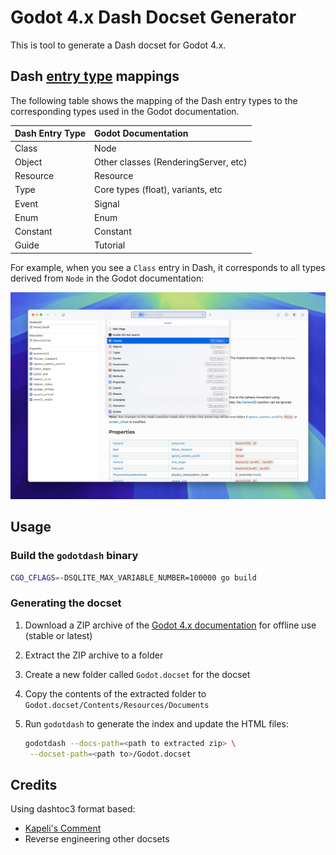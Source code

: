 # Godot 4.x Dash Docset Generator

This is tool to generate a Dash docset for Godot 4.x.

## Dash [entry type][2] mappings

The following table shows the mapping of the Dash entry types to the corresponding types used in the Godot 
documentation.

| Dash Entry Type | Godot Documentation                  |
|:----------------|:-------------------------------------|
| Class           | Node                                 |
| Object          | Other classes (RenderingServer, etc) |
| Resource        | Resource                             |
| Type            | Core types (float), variants, etc    | 
| Event           | Signal                               |
| Enum            | Enum                                 |
| Constant        | Constant                             |
| Guide           | Tutorial                             |

For example, when you see a `Class` entry in Dash, it corresponds to all types derived from `Node` in the Godot 
documentation:

![img.png](_images/dash_classes.png)

## Usage

### Build the `godotdash` binary

 ```sh
 CGO_CFLAGS=-DSQLITE_MAX_VARIABLE_NUMBER=100000 go build
 ```


### Generating the docset

1. Download a ZIP archive of the [Godot 4.x documentation][1] for offline use (stable or latest)
2. Extract the ZIP archive to a folder
3. Create a new folder called `Godot.docset` for the docset
4. Copy the contents of the extracted folder to `Godot.docset/Contents/Resources/Documents`
5. Run `godotdash` to generate the index and update the HTML files:

    ```sh
   godotdash --docs-path=<path to extracted zip> \
     --docset-path=<path to>/Godot.docset
    ```

[1]: https://github.com/godotengine/godot-docs?tab=readme-ov-file#download-for-offline-use
[2]: https://kapeli.com/docsets#supportedentrytypes

## Credits

Using dashtoc3 format based:

* [Kapeli's Comment](https://github.com/Kapeli/Dash-User-Contributions/issues/3015#issuecomment-708226890)
* Reverse engineering other docsets
